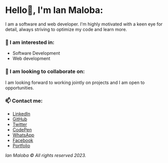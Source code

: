 # Hello👋, I'm Ian Maloba:
I am a software and web developer. I'm highly motivated with a keen eye for detail, always striving to optimize my code and learn more.

### 👀 I am interested in:
- Software Development
- Web development


### 💞️ I am looking to collaborate on:
I am looking forward to working jointly on projects and I am open to opportunities.

### 📫 Contact me:
- [LinkedIn](https://www.linkedin.com/in/ianmalobamwakha)
- [GitHub](https://github.com/IanMalobaMwakha)
- [Twitter](https://twitter.com/IanMwakha)
- [CodePen](https://codepen.io/ianmalobamwakha/pens/public)
- [WhatsApp](https://wa.link/9swn5e)
- [Facebook](https://www.facebook.com/profile.php?id=61550987347860)
- [Portfolio](http://ianmalobamwakha.pythonanywhere.com/)

  
*Ian Maloba © All rights reserved 2023.*


